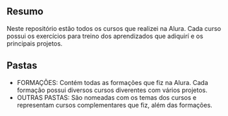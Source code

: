 ## Resumo
Neste repositório estão todos os cursos que realizei na Alura. Cada curso possui os exercícios para treino dos aprendizados que adiquirí e os principais projetos.

## Pastas

- FORMAÇÕES: Contém todas as formações que fiz na Alura. Cada formação possui diversos cursos diverentes com vários projetos.
- OUTRAS PASTAS: São nomeadas com os temas dos cursos e representam cursos complementares que fiz, além das formações.
